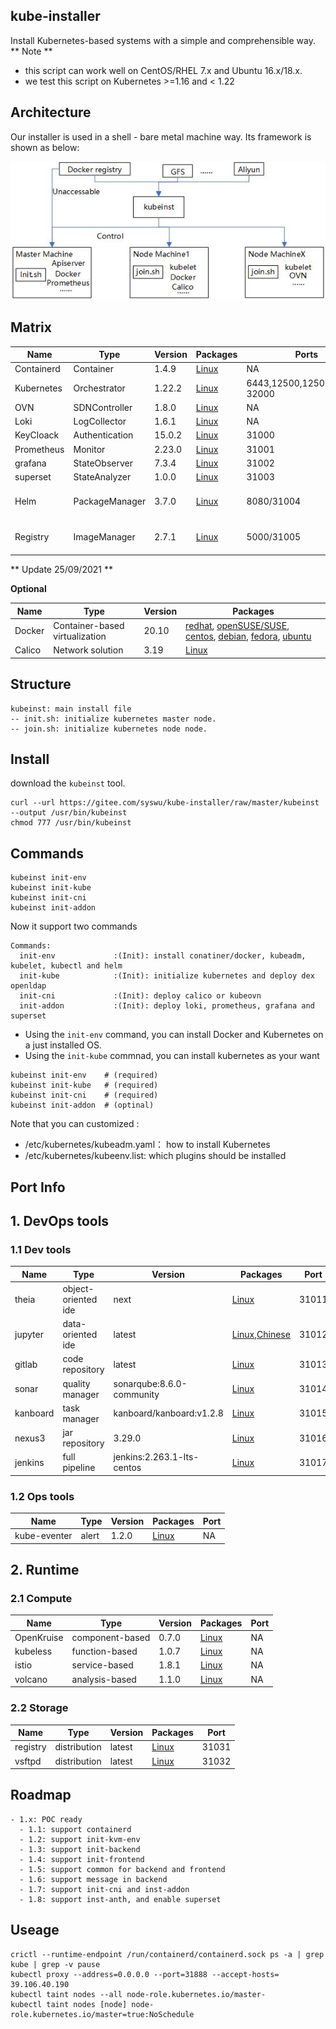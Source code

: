 ## kube-installer

Install Kubernetes-based systems with a simple and comprehensible way.
** Note **
- this script can work well on CentOS/RHEL 7.x and Ubuntu 16.x/18.x.
- we test this script on Kubernetes >=1.16 and < 1.22


## Architecture

Our installer is used in a shell - bare metal machine way. Its framework is shown as below:

![framework](./others/framework.jpg)

## Matrix


| Name        | Type      | Version |  Packages   |  Ports    |     DNS   |
| ------      | ------    | ------  | ------      |   -----   |    -----  |
| Containerd  | Container        | 1.4.9    | [Linux](https://containerd.io/docs/getting-started/)|            NA                |              NA              |
| Kubernetes  | Orchestrator     | 1.22.2   | [Linux](https://docs.kubernetes.io/)                | 6443,12500,12501,30000-32000 |              NA              |           
| OVN         | SDNController    | 1.8.0    | [Linux](https://github.com/alauda/kube-ovn)         |            NA                |              NA              |
| Loki        | LogCollector     | 1.6.1    | [Linux](https://grafana.com/oss/loki/)              |            NA                |              NA              |  
| KeyCloack   | Authentication   | 15.0.2   | [Linux](https://www.keycloak.org/)                  |           31000              |              NA              |
| Prometheus  | Monitor          | 2.23.0   | [Linux](https://github.com/prometheus/prometheus/)  |           31001              |              NA              |
| grafana     | StateObserver    | 7.3.4    | [Linux](https://community.grafana.com/)             |           31002              |              NA              |
| superset    | StateAnalyzer    | 1.0.0    | [Linux](https://superset.apache.org//)              |           31003              |              NA              |
| Helm        | PackageManager   | 3.7.0    | [Linux](https://helm.sh/docs/intro/quickstart/)     |         8080/31004           |    charts-server.kube-repo   |
| Registry    | ImageManager     | 2.7.1    | [Linux](https://helm.sh/docs/intro/quickstart/)     |         5000/31005           |      oci-server.kube-repo    |

** Update 25/09/2021 **


**Optional**

| Name        | Type      | Version |  Packages  |
| ------      | ------    | ------  | ------      |
| Docker      | Container-based virtualization | 20.10   | [redhat](https://docs.docker.com/install/linux/docker-ee/rhel/), [openSUSE/SUSE](https://docs.docker.com/install/linux/docker-ee/suse/), [centos](https://docs.docker.com/install/linux/docker-ce/centos/), [debian](https://docs.docker.com/install/linux/docker-ce/debian/), [fedora](https://docs.docker.com/install/linux/docker-ce/fedora/), [ubuntu](https://docs.docker.com/install/linux/docker-ce/ubuntu/) |
| Calico      | Network solution        | 3.19  | [Linux](https://docs.projectcalico.org/v3.17/getting-started/kubernetes/) |

## Structure

```
kubeinst: main install file
-- init.sh: initialize kubernetes master node.
-- join.sh: initialize kubernetes node node.
```

## Install

download the `kubeinst` tool.

```
curl --url https://gitee.com/syswu/kube-installer/raw/master/kubeinst --output /usr/bin/kubeinst
chmod 777 /usr/bin/kubeinst
```

## Commands

```
kubeinst init-env
kubeinst init-kube
kubeinst init-cni
kubeinst init-addon
```

Now it support two commands

```
Commands:
  init-env             :(Init): install conatiner/docker, kubeadm, kubelet, kubectl and helm
  init-kube            :(Init): initialize kubernetes and deploy dex openldap
  init-cni             :(Init): deploy calico or kubeovn
  init-addon           :(Init): deploy loki, prometheus, grafana and superset
```

- Using the `init-env` command, you can install Docker and Kubernetes on a just installed OS.
- Using the `init-kube` commnad, you can install kubernetes as your want

```
kubeinst init-env    # (required)
kubeinst init-kube   # (required)
kubeinst init-cni    # (required)
kubeinst init-addon  # (optinal)
```

Note that you can customized :

- /etc/kubernetes/kubeadm.yaml： how to install Kubernetes
- /etc/kubernetes/kubeenv.list: which plugins should be installed


## Port Info

## 1. DevOps tools

### 1.1 Dev tools

| Name        | Type      | Version |  Packages  |   Port |
| ------      | ------    | ------  | ------      | ------ |
| theia       | object-oriented ide  |  next    | [Linux](https://theia-ide.org/docs/)                         |  31011       |
| jupyter     | data-oriented  ide   | latest  | [Linux](https://jupyter-docker-stacks.readthedocs.io/en/latest/index.html),[Chinese](https://www.cnblogs.com/zeryter/p/11331811.html)                                                              |  31012       |
| gitlab      | code repository      | latest  | [Linux](https://hub.docker.com/r/gitlab/gitlab-ce)            |  31013       |
| sonar       | quality manager |  sonarqube:8.6.0-community  | [Linux](https://docs.sonarqube.org/latest/)    |  31014       |
| kanboard    | task manager   |  kanboard/kanboard:v1.2.8  | [Linux](https://github.com/kanboard/kanboard)    |  31015       |
| nexus3      | jar repository       | 3.29.0  | [Linux](https://hub.docker.com/r/sonatype/nexus3)             |  31016       |
| jenkins     | full pipeline   |  jenkins:2.263.1-lts-centos  | [Linux](https://www.jenkins.io)               |  31017       |


### 1.2 Ops tools


| Name        | Type      | Version |  Packages  |   Port |
| ------      | ------    | ------  | ------      | ------ |      
| kube-eventer| alert                | 1.2.0   | [Linux](https://github.com/AliyunContainerService/kube-eventer)      |   NA       |


## 2. Runtime

### 2.1 Compute

| Name        | Type      | Version |  Packages  |   Port |
| ------      | ------    | ------  | ------      | ------ |
| OpenKruise  | component-based      | 0.7.0   | [Linux](https://openkruise.io/en-us/docs/quick_start.html)   |       NA           |              
| kubeless    | function-based       | 1.0.7   | [Linux](https://kubeless.io/docs/quick-start/)      |   NA       |
| istio       | service-based        | 1.8.1   | [Linux](https://istio.io/latest/docs/setup/getting-started/)      |   NA       |
| volcano     | analysis-based       | 1.1.0   | [Linux](https://github.com/volcano-sh/volcano)      |   NA       |


### 2.2 Storage

| Name        | Type      | Version |  Packages  |   Port |
| ------      | ------    | ------  | ------      | ------ |
| registry    | distribution         | latest  | [Linux](https://github.com/distribution/distribution)         |  31031      |
| vsftpd      | distribution         | latest  | [Linux](https://help.ubuntu.com/community/vsftpd)             |  31032      |

## Roadmap

```
- 1.x: POC ready
  - 1.1: support containerd
  - 1.2: support init-kvm-env
  - 1.3: support init-backend
  - 1.4: support init-frontend
  - 1.5: support common for backend and frontend
  - 1.6: support message in backend
  - 1.7: support init-cni and inst-addon
  - 1.8: support inst-anth, and enable superset
```

## Useage

```
crictl --runtime-endpoint /run/containerd/containerd.sock ps -a | grep kube | grep -v pause
kubectl proxy --address=0.0.0.0 --port=31888 --accept-hosts=
39.106.40.190
kubectl taint nodes --all node-role.kubernetes.io/master-
kubectl taint nodes [node] node-role.kubernetes.io/master=true:NoSchedule
```
